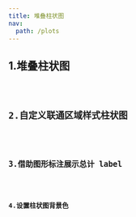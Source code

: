 ```yaml
---
title: 堆叠柱状图
nav:
  path: /plots
---
```


## 1.堆叠柱状图

<code src="./demo2/demo1.tsx" />

## 2.自定义联通区域样式柱状图

<code src="./demo2/demo2.tsx" />

## 3.借助图形标注展示总计 label

<code src="./demo2/demo3.tsx" />

## 4.设置柱状图背景色

<code src="./demo2/demo4.tsx" />
